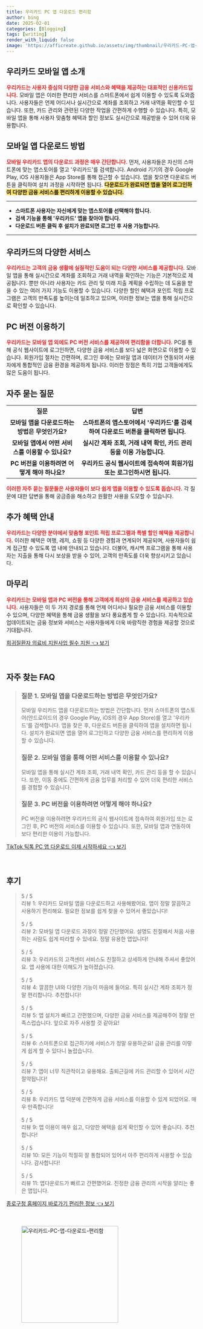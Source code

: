 ```yaml
---
title: 우리카드 PC 앱 다운로드 편리함
author: bing
date: 2025-02-01
categories: [Blogging]
tags: [writing]
render_with_liquid: false
image: 'https://afficreate.github.io/assets/img/thumbnail/우리카드-PC-앱-다운로드-편리함.webp'
---
```



<h2 id='우리카드 모바일 앱 소개'>우리카드 모바일 앱 소개</h2>

<p><b><span style="color: #ee2323;">우리카드는 사용자 중심의 다양한 금융 서비스와 혜택을 제공하는 대표적인 신용카드입니다.</span></b> 모바일 앱은 이러한 편리한 서비스를 스마트폰에서 쉽게 이용할 수 있도록 도와줍니다. 사용자들은 언제 어디서나 실시간으로 계좌를 조회하고 거래 내역을 확인할 수 있습니다. 또한, 카드 관리와 관련된 다양한 작업을 간편하게 수행할 수 있습니다. 특히, 모바일 앱을 통해 사용자 맞춤형 혜택과 할인 정보도 실시간으로 제공받을 수 있어 더욱 유용합니다.</p>

<h2 id='모바일 앱 다운로드 방법'>모바일 앱 다운로드 방법</h2>

<p><b><span style="color: #ee2323;">모바일 우리카드 앱의 다운로드 과정은 매우 간단합니다.</span></b> 먼저, 사용자들은 자신의 스마트폰에 맞는 앱스토어를 열고 '우리카드'를 검색합니다. Android 기기의 경우 Google Play, iOS 사용자들은 App Store를 통해 접근할 수 있습니다. 앱을 찾으면 다운로드 버튼을 클릭하여 설치 과정을 시작하면 됩니다. <b><span style="background-color: #ffe066;">다운로드가 완료되면 앱을 열어 로그인하여 다양한 금융 서비스를 편리하게 이용할 수 있습니다.</span></b></p>

<hr />

<ul>
    <li><b>스마트폰 사용자는 자신에게 맞는 앱스토어를 선택해야 합니다.</b></li>
    <li><b>검색 기능을 통해 '우리카드' 앱을 찾아야 합니다.</b></li>
    <li><b>다운로드 버튼 클릭 후 설치가 완료되면 로그인 후 사용 가능합니다.</b></li>
</ul>

<hr />

<h2 id='우리카드의 다양한 서비스'>우리카드의 다양한 서비스</h2>

<p><b><span style="color: #ee2323;">우리카드는 고객의 금융 생활에 실질적인 도움이 되는 다양한 서비스를 제공합니다.</span></b> 모바일 앱을 통해 실시간으로 계좌를 조회하고 거래 내역을 확인하는 기능은 기본적으로 제공됩니다. 뿐만 아니라 사용자는 카드 관리 및 미래 지출 계획을 수립하는 데 도움을 받을 수 있는 여러 가지 기능도 이용할 수 있습니다. 다양한 할인 혜택과 포인트 적립 프로그램은 고객의 만족도를 높이는데 일조하고 있으며, 이러한 정보는 앱을 통해 실시간으로 확인할 수 있습니다.</p>

<h2 id='PC 버전 이용하기'>PC 버전 이용하기</h2>

<p><b><span style="color: #ee2323;">우리카드는 모바일 앱 외에도 PC 버전 서비스를 제공하여 편리함을 더합니다.</span></b> PC를 통해 공식 웹사이트에 로그인하면, 다양한 금융 서비스를 보다 넓은 화면으로 이용할 수 있습니다. 회원가입 절차는 간편하며, 로그인 후에는 모바일 앱과 데이터가 연동되어 사용자에게 통합적인 금융 환경을 제공하게 됩니다. 이러한 장점은 특히 기업 고객들에게도 많은 도움이 됩니다.</p>

<h2 id='자주 묻는 질문'>자주 묻는 질문</h2>

<table>
    <tr>
        <td style="text-align: center; height: 17px;"><b>질문</b></td>
        <td style="text-align: center; height: 17px;"><b>답변</b></td>
    </tr>
    <tr>
        <td style="text-align: center; height: 17px;"><b>모바일 앱을 다운로드하는 방법은 무엇인가요?</b></td>
        <td style="text-align: center; height: 17px;"><b>스마트폰의 앱스토어에서 '우리카드'를 검색하여 다운로드 버튼을 클릭하면 됩니다.</b></td>
    </tr>
    <tr>
        <td style="text-align: center; height: 17px;"><b>모바일 앱에서 어떤 서비스를 이용할 수 있나요?</b></td>
        <td style="text-align: center; height: 17px;"><b>실시간 계좌 조회, 거래 내역 확인, 카드 관리 등을 이용 가능합니다.</b></td>
    </tr>
    <tr>
        <td style="text-align: center; height: 17px;"><b>PC 버전을 이용하려면 어떻게 해야 하나요?</b></td>
        <td style="text-align: center; height: 17px;"><b>우리카드 공식 웹사이트에 접속하여 회원가입 또는 로그인하시면 됩니다.</b></td>
    </tr>
</table>

<p><b><span style="color: #ee2323;">이러한 자주 묻는 질문들은 사용자들이 보다 쉽게 앱을 이용할 수 있도록 돕습니다.</span></b> 각 질문에 대한 답변을 통해 궁금증을 해소하고 원활한 사용을 도모할 수 있습니다.</p>

<h2 id='추가 혜택 안내'>추가 혜택 안내</h2>

<p><b><span style="color: #ee2323;">우리카드는 다양한 분야에서 맞춤형 포인트 적립 프로그램과 특별 할인 혜택을 제공합니다.</span></b> 이러한 혜택은 여행, 레저, 쇼핑 등 다양한 경험과 연계되어 제공되며, 사용자들이 쉽게 접근할 수 있도록 앱 내에 안내되고 있습니다. 더불어, 캐시백 프로그램을 통해 사용자는 지출을 통해 다시 보상을 받을 수 있어, 고객의 만족도를 더욱 향상시키고 있습니다.</p>

<h2 id='마무리'>마무리</h2>

<p><b><span style="color: #ee2323;">우리카드는 모바일 앱과 PC 버전을 통해 고객에게 최상의 금융 서비스를 제공하고 있습니다.</span></b> 사용자들은 이 두 가지 경로를 통해 언제 어디서나 필요한 금융 서비스를 이용할 수 있으며, 다양한 혜택을 통해 금융 생활을 보다 풍요롭게 할 수 있습니다. 지속적으로 업데이트되는 금융 정보와 서비스는 사용자들에게 더욱 바람직한 경험을 제공할 것으로 기대됩니다.</p>


<p><a class="click-button" title="희귀질환자 의료비 지원사업 필수 지원" href="https://afficreate.github.io/posts/%ED%9D%AC%EA%B7%80%EC%A7%88%ED%99%98%EC%9E%90-%EC%9D%98%EB%A3%8C%EB%B9%84-%EC%A7%80%EC%9B%90%EC%82%AC%EC%97%85-%ED%95%84%EC%88%98-%EC%A7%80%EC%9B%90/" rel="dofollow">희귀질환자 의료비 지원사업 필수 지원 👈 보기</a></p><br>
<h2 id='자주_찾는_FAQ'>자주 찾는 FAQ</h2>
<div itemscope="" itemtype="https://schema.org/FAQPage"> 
<blockquote> 
<div itemscope="" itemprop="mainEntity" itemtype="https://schema.org/Question"> 
<h3 itemprop="name">질문 1. 모바일 앱을 다운로드하는 방법은 무엇인가요?</h3> 
<div itemscope="" itemprop="acceptedAnswer" itemtype="https://schema.org/Answer"> 
<span itemprop="text"> 
<p>모바일 우리카드 앱을 다운로드하는 방법은 간단합니다. 먼저 스마트폰의 앱스토어(안드로이드의 경우 Google Play, iOS의 경우 App Store)를 열고 '우리카드'를 검색합니다. 앱을 찾은 후, 다운로드 버튼을 클릭하여 앱을 설치하면 됩니다. 설치가 완료되면 앱을 열어 로그인하고 다양한 금융 서비스를 편리하게 이용할 수 있습니다.</p> 
</span> 
</div> 
</div> 

<div itemscope="" itemprop="mainEntity" itemtype="https://schema.org/Question"> 
<h3 itemprop="name">질문 2. 모바일 앱을 통해 어떤 서비스를 이용할 수 있나요?</h3> 
<div itemscope="" itemprop="acceptedAnswer" itemtype="https://schema.org/Answer"> 
<span itemprop="text"> 
<p>모바일 앱을 통해 실시간 계좌 조회, 거래 내역 확인, 카드 관리 등을 할 수 있습니다. 또한, 이동 중에도 간편하게 금융 업무를 처리할 수 있어 더욱 편리한 서비스를 경험할 수 있습니다.</p> 
</span> 
</div> 
</div> 

<div itemscope="" itemprop="mainEntity" itemtype="https://schema.org/Question"> 
<h3 itemprop="name">질문 3. PC 버전을 이용하려면 어떻게 해야 하나요?</h3> 
<div itemscope="" itemprop="acceptedAnswer" itemtype="https://schema.org/Answer"> 
<span itemprop="text"> 
<p>PC 버전을 이용하려면 우리카드의 공식 웹사이트에 접속하여 회원가입 또는 로그인 후, PC 버전의 서비스를 이용할 수 있습니다. 또한, 모바일 앱과 연동하여 보다 편리한 이용이 가능합니다.</p> 
</span> 
</div> 
</div> 

</blockquote> 
</div>
<p><a class="click-button" title="TikTok 틱톡 PC 앱 다운로드 이제 시작하세요" href="https://afficreate.github.io/posts/TikTok-%ED%8B%B1%ED%86%A1-PC-%EC%95%B1-%EB%8B%A4%EC%9A%B4%EB%A1%9C%EB%93%9C-%EC%9D%B4%EC%A0%9C-%EC%8B%9C%EC%9E%91%ED%95%98%EC%84%B8%EC%9A%94/" rel="dofollow">TikTok 틱톡 PC 앱 다운로드 이제 시작하세요 👈 보기</a></p><br>
<h2 id='후기'>후기</h2>
<div itemscope itemtype="https://schema.org/Product">
  <blockquote>
  <div itemprop="review" itemscope itemtype="https://schema.org/Review">
      <div itemprop="reviewRating" itemscope itemtype="https://schema.org/Rating"> <span itemprop="ratingValue">5</span> / <span itemprop="bestRating">5</span> </div>
      <span itemprop="reviewBody">리뷰 1: 우리카드 모바일 앱을 다운로드하고 사용해봤어요. 앱이 정말 깔끔하고 사용하기 편리해요. 필요한 정보를 쉽게 찾을 수 있어서 좋았습니다!</span>
  </div>
  <br>
  <div itemprop="review" itemscope itemtype="https://schema.org/Review">
      <div itemprop="reviewRating" itemscope itemtype="https://schema.org/Rating"> <span itemprop="ratingValue">5</span> / <span itemprop="bestRating">5</span> </div>
      <span itemprop="reviewBody">리뷰 2: 모바일 앱 다운로드 과정이 정말 간단했어요. 설명도 친절해서 처음 사용하는 사람도 쉽게 따라할 수 있네요. 정말 유용한 앱입니다!</span>
  </div>
  <br>
  <div itemprop="review" itemscope itemtype="https://schema.org/Review">
      <div itemprop="reviewRating" itemscope itemtype="https://schema.org/Rating"> <span itemprop="ratingValue">5</span> / <span itemprop="bestRating">5</span> </div>
      <span itemprop="reviewBody">리뷰 3: 우리카드의 고객센터 서비스도 친절하고 상세하게 안내해 주셔서 좋았어요. 앱 사용에 대한 이해도가 높아졌습니다.</span>
  </div>
  <br>
  <div itemprop="review" itemscope itemtype="https://schema.org/Review">
      <div itemprop="reviewRating" itemscope itemtype="https://schema.org/Rating"> <span itemprop="ratingValue">5</span> / <span itemprop="bestRating">5</span> </div>
      <span itemprop="reviewBody">리뷰 4: 깔끔한 UI와 다양한 기능이 마음에 들어요. 특히 실시간 계좌 조회가 정말 편리합니다. 추천합니다!</span>
  </div>
  <br>
  <div itemprop="review" itemscope itemtype="https://schema.org/Review">
      <div itemprop="reviewRating" itemscope itemtype="https://schema.org/Rating"> <span itemprop="ratingValue">5</span> / <span itemprop="bestRating">5</span> </div>
      <span itemprop="reviewBody">리뷰 5: 앱 설치가 빠르고 간편했으며, 다양한 금융 서비스를 제공해주어 정말 만족스럽습니다. 앞으로 자주 사용할 것 같아요!</span>
  </div>
  <br>
  <div itemprop="review" itemscope itemtype="https://schema.org/Review">
      <div itemprop="reviewRating" itemscope itemtype="https://schema.org/Rating"> <span itemprop="ratingValue">5</span> / <span itemprop="bestRating">5</span> </div>
      <span itemprop="reviewBody">리뷰 6: 스마트폰으로 접근하기에 서비스가 정말 유용하군요! 금융 관리를 이렇게 쉽게 할 수 있다니 놀랍습니다.</span>
  </div>
  <br>
  <div itemprop="review" itemscope itemtype="https://schema.org/Review">
      <div itemprop="reviewRating" itemscope itemtype="https://schema.org/Rating"> <span itemprop="ratingValue">5</span> / <span itemprop="bestRating">5</span> </div>
      <span itemprop="reviewBody">리뷰 7: 앱이 너무 직관적이고 유용해요. 출퇴근길에 카드 관리할 수 있어서 시간 절약됩니다!</span>
  </div>
  <br>
  <div itemprop="review" itemscope itemtype="https://schema.org/Review">
      <div itemprop="reviewRating" itemscope itemtype="https://schema.org/Rating"> <span itemprop="ratingValue">5</span> / <span itemprop="bestRating">5</span> </div>
      <span itemprop="reviewBody">리뷰 8: 우리카드 앱 덕분에 간편하게 금융 서비스를 이용할 수 있게 되었어요. 매우 만족합니다!</span>
  </div>
  <br>
  <div itemprop="review" itemscope itemtype="https://schema.org/Review">
      <div itemprop="reviewRating" itemscope itemtype="https://schema.org/Rating"> <span itemprop="ratingValue">5</span> / <span itemprop="bestRating">5</span> </div>
      <span itemprop="reviewBody">리뷰 9: 앱 이용이 매우 쉽고, 다양한 혜택을 쉽게 확인할 수 있어 좋습니다. 추천합니다!</span>
  </div>
  <br>
  <div itemprop="review" itemscope itemtype="https://schema.org/Review">
      <div itemprop="reviewRating" itemscope itemtype="https://schema.org/Rating"> <span itemprop="ratingValue">5</span> / <span itemprop="bestRating">5</span> </div>
      <span itemprop="reviewBody">리뷰 10: 모든 기능이 적절히 잘 통합되어 있어서 아주 편리하게 사용할 수 있습니다. 감사합니다!</span>
  </div>
  <br>
  <div itemprop="review" itemscope itemtype="https://schema.org/Review">
      <div itemprop="reviewRating" itemscope itemtype="https://schema.org/Rating"> <span itemprop="ratingValue">5</span> / <span itemprop="bestRating">5</span> </div>
      <span itemprop="reviewBody">리뷰 11: 앱다운로드가 빠르고 간편했어요. 진정한 금융 관리의 시작을 알리는 좋은 앱입니다.</span>
  </div>
  </blockquote>
</div>
<p><a class="click-button" title="종로구청 홈페이지 바로가기 편리한 정보" href="https://afficreate.github.io/posts/%EC%A2%85%EB%A1%9C%EA%B5%AC%EC%B2%AD-%ED%99%88%ED%8E%98%EC%9D%B4%EC%A7%80-%EB%B0%94%EB%A1%9C%EA%B0%80%EA%B8%B0-%ED%8E%B8%EB%A6%AC%ED%95%9C-%EC%A0%95%EB%B3%B4/" rel="dofollow">종로구청 홈페이지 바로가기 편리한 정보 👈 보기</a></p><br>
<figure class="image"><img src="https://afficreate.github.io/assets/img/thumbnail/우리카드-PC-앱-다운로드-편리함.webp" alt="우리카드-PC-앱-다운로드-편리함" width="256" height="256"></figure>